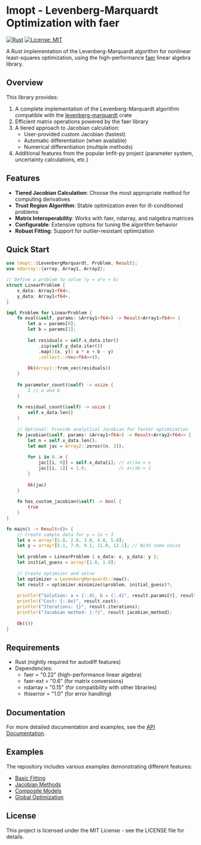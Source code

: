 # lmopt - Levenberg-Marquardt Optimization with faer

[![Rust](https://img.shields.io/badge/language-Rust-orange.svg)]()
[![License: MIT](https://img.shields.io/badge/License-MIT-blue.svg)]()

A Rust implementation of the Levenberg-Marquardt algorithm for nonlinear least-squares optimization, using the high-performance [faer](https://github.com/sarah-ek/faer-rs) linear algebra library.

## Overview

This library provides:

1. A complete implementation of the Levenberg-Marquardt algorithm compatible with the [levenberg-marquardt](https://docs.rs/levenberg-marquardt/) crate
2. Efficient matrix operations powered by the faer library
3. A tiered approach to Jacobian calculation:
   - User-provided custom Jacobian (fastest)
   - Automatic differentiation (when available)
   - Numerical differentiation (multiple methods)
4. Additional features from the popular lmfit-py project (parameter system, uncertainty calculations, etc.)

## Features

- **Tiered Jacobian Calculation**: Choose the most appropriate method for computing derivatives
- **Trust Region Algorithm**: Stable optimization even for ill-conditioned problems
- **Matrix Interoperability**: Works with faer, ndarray, and nalgebra matrices
- **Configurable**: Extensive options for tuning the algorithm behavior
- **Robust Fitting**: Support for outlier-resistant optimization

## Quick Start

```rust
use lmopt::{LevenbergMarquardt, Problem, Result};
use ndarray::{array, Array1, Array2};

// Define a problem to solve (y = a*x + b)
struct LinearProblem {
    x_data: Array1<f64>,
    y_data: Array1<f64>,
}

impl Problem for LinearProblem {
    fn eval(&self, params: &Array1<f64>) -> Result<Array1<f64>> {
        let a = params[0];
        let b = params[1];
        
        let residuals = self.x_data.iter()
            .zip(self.y_data.iter())
            .map(|(x, y)| a * x + b - y)
            .collect::<Vec<f64>>();
            
        Ok(Array1::from_vec(residuals))
    }
    
    fn parameter_count(&self) -> usize {
        2 // a and b
    }
    
    fn residual_count(&self) -> usize {
        self.x_data.len()
    }
    
    // Optional: Provide analytical Jacobian for faster optimization
    fn jacobian(&self, params: &Array1<f64>) -> Result<Array2<f64>> {
        let n = self.x_data.len();
        let mut jac = Array2::zeros((n, 2));
        
        for i in 0..n {
            jac[[i, 0]] = self.x_data[i]; // ∂r/∂a = x
            jac[[i, 1]] = 1.0;            // ∂r/∂b = 1
        }
        
        Ok(jac)
    }
    
    fn has_custom_jacobian(&self) -> bool {
        true
    }
}

fn main() -> Result<()> {
    // Create sample data for y = 2x + 3
    let x = array![1.0, 2.0, 3.0, 4.0, 5.0];
    let y = array![5.1, 7.0, 9.1, 11.0, 13.1]; // With some noise
    
    let problem = LinearProblem { x_data: x, y_data: y };
    let initial_guess = array![1.0, 1.0];
    
    // Create optimizer and solve
    let optimizer = LevenbergMarquardt::new();
    let result = optimizer.minimize(&problem, initial_guess)?;
    
    println!("Solution: a = {:.4}, b = {:.4}", result.params[0], result.params[1]);
    println!("Cost: {:.6e}", result.cost);
    println!("Iterations: {}", result.iterations);
    println!("Jacobian method: {:?}", result.jacobian_method);
    
    Ok(())
}
```

## Requirements

- Rust (nightly required for autodiff features)
- Dependencies:
  - faer = "0.22" (high-performance linear algebra)
  - faer-ext = "0.6" (for matrix conversions)
  - ndarray = "0.15" (for compatibility with other libraries)
  - thiserror = "1.0" (for error handling)

## Documentation

For more detailed documentation and examples, see the [API Documentation](https://docs.rs/lmopt).

## Examples

The repository includes various examples demonstrating different features:

- [Basic Fitting](examples/model_fitting.rs)
- [Jacobian Methods](examples/jacobian_methods.rs)
- [Composite Models](examples/composite_models.rs)
- [Global Optimization](examples/global_optimization.rs)

## License

This project is licensed under the MIT License - see the LICENSE file for details.